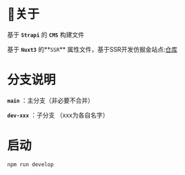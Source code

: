 # 🚀关于
基于 **`Strapi`** 的 **`CMS`** 构建文件


基于 **`Nuxt3`** 的**`SSR`** 属性文件，基于SSR开发仿掘金站点:[仓库](https://github.com/xpt030610/FangJueJin)


# 分支说明
**`main`** ：主分支（非必要不合并）


**`dev-xxx`** ：子分支 （xxx为各自名字）



# 启动
```
npm run develop
```

